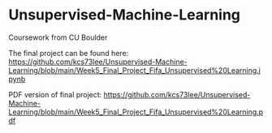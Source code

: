 # Unsupervised-Machine-Learning
Coursework from CU Boulder

The final project can be found here: https://github.com/kcs73lee/Unsupervised-Machine-Learning/blob/main/Week5_Final_Project_Fifa_Unsupervised%20Learning.ipynb

PDF version of final project: https://github.com/kcs73lee/Unsupervised-Machine-Learning/blob/main/Week5_Final_Project_Fifa_Unsupervised%20Learning.pdf
